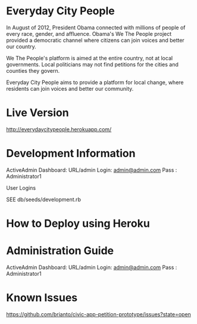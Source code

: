 Everyday City People
====================

In August of 2012, President Obama connected with millions of people of every race, gender, and affluence. Obama's We The People project provided a democratic channel where citizens can join voices and better our country.

We The People's platform is aimed at the entire country, not at local governments. Local politicians may not find petitions for the cities and counties they govern.

Everyday City People aims to provide a platform for local change, where residents can join voices and better our community.

Live Version
============================

http://everydaycitypeople.herokuapp.com/

Development Information
=======================

ActiveAdmin Dashboard: URL/admin
Login: admin@admin.com
Pass : Administrator1

User Logins

SEE db/seeds/development.rb

How to Deploy using Heroku
==========================


Administration Guide
====================

ActiveAdmin Dashboard: URL/admin
Login: admin@admin.com
Pass : Administrator1

Known Issues
============

https://github.com/brianto/civic-app-petition-prototype/issues?state=open


